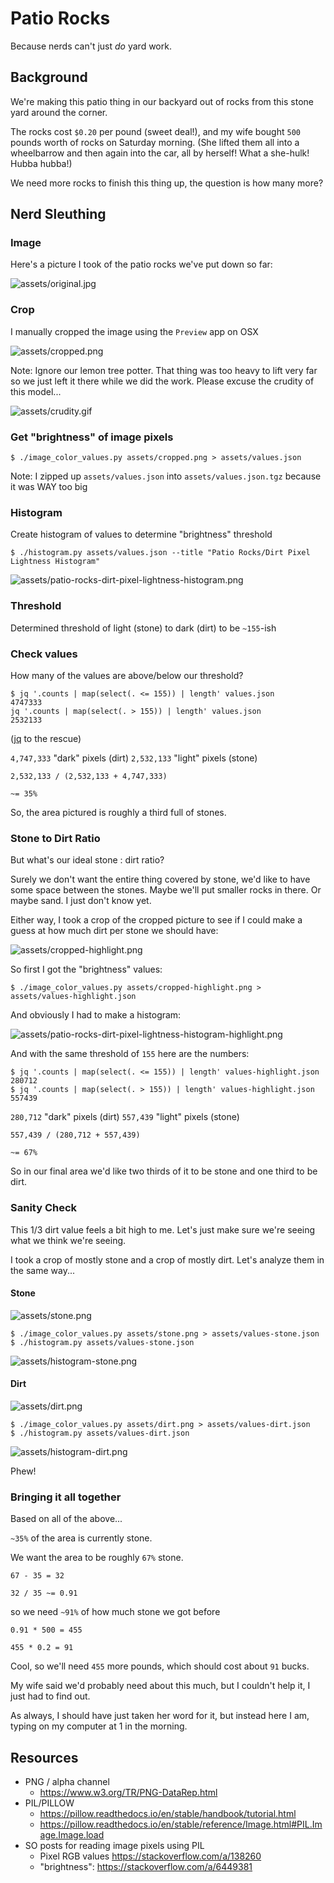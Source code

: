# Patio Rocks

Because nerds can't just *do* yard work.

## Background

We're making this patio thing in our backyard out of rocks from this stone yard around the corner.

The rocks cost `$0.20` per pound (sweet deal!), and my wife bought `500` pounds worth of rocks on Saturday morning. (She lifted them all into a wheelbarrow and then again into the car, all by herself! What a she-hulk! Hubba hubba!)

We need more rocks to finish this thing up, the question is how many more?

## Nerd Sleuthing

### Image

Here's a picture I took of the patio rocks we've put down so far:

![assets/original.jpg](assets/original.jpg)

### Crop

I manually cropped the image using the `Preview` app on OSX

![assets/cropped.png](assets/cropped.png)

Note: Ignore our lemon tree potter. That thing was too heavy to lift very far so we just left it there while we did the work. Please excuse the crudity of this model...

![assets/crudity.gif](assets/crudity.gif)

### Get "brightness" of image pixels

```
$ ./image_color_values.py assets/cropped.png > assets/values.json
```

Note: I zipped up `assets/values.json` into `assets/values.json.tgz` because it was WAY too big

### Histogram

Create histogram of values to determine "brightness" threshold

```
$ ./histogram.py assets/values.json --title "Patio Rocks/Dirt Pixel Lightness Histogram"
```

![assets/patio-rocks-dirt-pixel-lightness-histogram.png](assets/patio-rocks-dirt-pixel-lightness-histogram.png)

### Threshold

Determined threshold of light (stone) to dark (dirt) to be `~155`-ish

### Check values

How many of the values are above/below our threshold?

```
$ jq '.counts | map(select(. <= 155)) | length' values.json 
4747333
jq '.counts | map(select(. > 155)) | length' values.json 
2532133
```

([jq](https://stedolan.github.io/jq/) to the rescue)

`4,747,333` "dark" pixels (dirt)
`2,532,133` "light" pixels (stone)

```
2,532,133 / (2,532,133 + 4,747,333)

~= 35%
```

So, the area pictured is roughly a third full of stones.

### Stone to Dirt Ratio

But what's our ideal stone : dirt ratio?

Surely we don't want the entire thing covered by stone, we'd like to have some space between the stones. Maybe we'll put smaller rocks in there. Or maybe sand. I just don't know yet.

Either way, I took a crop of the cropped picture to see if I could make a guess at how much dirt per stone we should have:

![assets/cropped-highlight.png](assets/cropped-highlight.png)

So first I got the "brightness" values:

```
$ ./image_color_values.py assets/cropped-highlight.png > assets/values-highlight.json
```

And obviously I had to make a histogram:

![assets/patio-rocks-dirt-pixel-lightness-histogram-highlight.png](assets/patio-rocks-dirt-pixel-lightness-histogram-highlight.png)

And with the same threshold of `155` here are the numbers:

```
$ jq '.counts | map(select(. <= 155)) | length' values-highlight.json 
280712
$ jq '.counts | map(select(. > 155)) | length' values-highlight.json 
557439
```

`280,712` "dark" pixels (dirt)
`557,439` "light" pixels (stone)

```
557,439 / (280,712 + 557,439)

~= 67%
```

So in our final area we'd like two thirds of it to be stone and one third to be dirt.

### Sanity Check

This 1/3 dirt value feels a bit high to me. Let's just make sure we're seeing what we think we're seeing.

I took a crop of mostly stone and a crop of mostly dirt. Let's analyze them in the same way...


#### Stone

![assets/stone.png](assets/stone.png)

```
$ ./image_color_values.py assets/stone.png > assets/values-stone.json
$ ./histogram.py assets/values-stone.json
```

![assets/histogram-stone.png](assets/histogram-stone.png)

#### Dirt

![assets/dirt.png](assets/dirt.png)

```
$ ./image_color_values.py assets/dirt.png > assets/values-dirt.json
$ ./histogram.py assets/values-dirt.json
```

![assets/histogram-dirt.png](assets/histogram-dirt.png)

Phew!

### Bringing it all together

Based on all of the above...

`~35%` of the area is currently stone.

We want the area to be roughly `67%` stone.

```
67 - 35 = 32

32 / 35 ~= 0.91
```

so we need `~91%` of how much stone we got before

```
0.91 * 500 = 455

455 * 0.2 = 91
```

Cool, so we'll need `455` more pounds, which should cost about `91` bucks.

My wife said we'd probably need about this much, but I couldn't help it, I just had to find out.

As always, I should have just taken her word for it, but instead here I am, typing on my computer at 1 in the morning.


## Resources

- PNG / alpha channel
  - https://www.w3.org/TR/PNG-DataRep.html
- PIL/PILLOW
  - https://pillow.readthedocs.io/en/stable/handbook/tutorial.html
  - https://pillow.readthedocs.io/en/stable/reference/Image.html#PIL.Image.Image.load
- SO posts for reading image pixels using PIL
  - Pixel RGB values https://stackoverflow.com/a/138260
  - "brightness": https://stackoverflow.com/a/6449381
